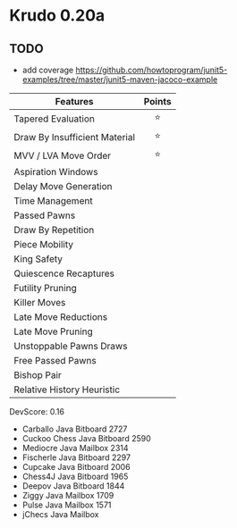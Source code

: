 # Krudo 0.20a

## TODO
- add coverage https://github.com/howtoprogram/junit5-examples/tree/master/junit5-maven-jacoco-example

| Features                       | Points      |
| ------------------------------ |:-----------:|
| Tapered Evaluation             | :star:      |
| Draw By Insufficient Material  | :star:      |
| MVV / LVA Move Order           | :star:      |
| Aspiration Windows             |             |
| Delay Move Generation          |             |
| Time Management                |             |
| Passed Pawns                   |             |
| Draw By Repetition             |             |
| Piece Mobility                 |             |
| King Safety                    |             |
| Quiescence Recaptures          |             |
| Futility Pruning	             |             |
| Killer Moves                   |             |
| Late Move Reductions           |             |
| Late Move Pruning              |             |
| Unstoppable Pawns Draws        |             |
| Free Passed Pawns              |             |
| Bishop Pair                    |             |
| Relative History Heuristic     |             |

DevScore: 0.16


- Carballo	Java	Bitboard	2727
- Cuckoo Chess	Java	Bitboard	2590
- Mediocre	Java	Mailbox	2314
- Fischerle	Java	Bitboard	2297
- Cupcake	Java	Bitboard	2006
- Chess4J	Java	Bitboard	1965
- Deepov	Java	Bitboard	1844
- Ziggy	Java	Mailbox	1709
- Pulse	Java	Mailbox	1571
- jChecs	Java	Mailbox

